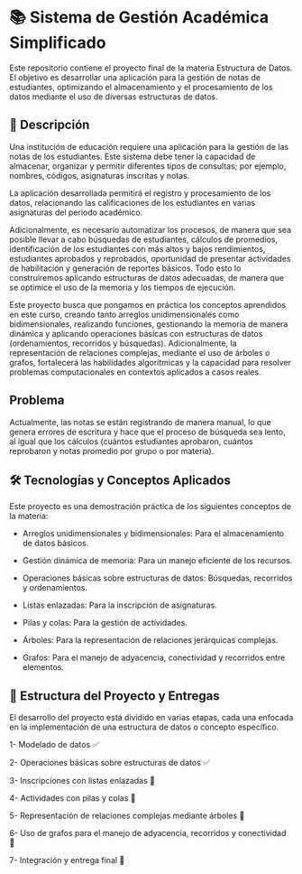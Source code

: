# 📚 Sistema de Gestión Académica Simplificado

Este repositorio contiene el proyecto final de la materia Estructura de Datos. El objetivo es desarrollar una aplicación para la gestión de notas de estudiantes, optimizando el almacenamiento y el procesamiento de los datos mediante el uso de diversas estructuras de datos.

## 📝 Descripción
Una institución de educación requiere una aplicación para la gestión de las notas de los estudiantes. Este sistema debe tener la capacidad de almacenar, organizar y permitir diferentes tipos de consultas; por ejemplo, nombres, códigos, asignaturas inscritas y notas. 

La aplicación desarrollada permitirá el registro y procesamiento de los datos, relacionando las calificaciones de los estudiantes en varias asignaturas del periodo académico.

Adicionalmente, es necesario automatizar los procesos, de manera que sea posible llevar a cabo búsquedas de estudiantes, cálculos de promedios, identificación de los estudiantes con más altos y bajos rendimientos, estudiantes aprobados y reprobados, oportunidad de presentar actividades de habilitación y generación de reportes básicos. Todo esto lo construiremos aplicando estructuras de datos adecuadas, de manera que se optimice el uso de la memoria y los tiempos de ejecución.

Este proyecto busca que pongamos en práctica los conceptos aprendidos en este curso, creando tanto arreglos unidimensionales como bidimensionales, realizando funciones, gestionando la memoria de manera dinámica y aplicando operaciones básicas con estructuras de datos (ordenamientos, recorridos y búsquedas). Adicionalmente, la representación de relaciones complejas, mediante el uso de árboles o grafos, fortalecerá las habilidades algorítmicas y la capacidad para resolver problemas computacionales en contextos aplicados a casos reales.

## Problema
Actualmente, las notas se están registrando de manera manual, lo que genera errores de escritura y hace que el proceso de búsqueda sea lento, al igual que los cálculos (cuántos estudiantes aprobaron, cuántos reprobaron y notas promedio por grupo o por materia).

## 🛠️ Tecnologías y Conceptos Aplicados
Este proyecto es una demostración práctica de los siguientes conceptos de la materia:

* Arreglos unidimensionales y bidimensionales: Para el almacenamiento de datos básicos.

* Gestión dinámica de memoria: Para un manejo eficiente de los recursos.

* Operaciones básicas sobre estructuras de datos: Búsquedas, recorridos y ordenamientos.

* Listas enlazadas: Para la inscripción de asignaturas.

* Pilas y colas: Para la gestión de actividades.

* Árboles: Para la representación de relaciones jerárquicas complejas.

* Grafos: Para el manejo de adyacencia, conectividad y recorridos entre elementos.

## 📅 Estructura del Proyecto y Entregas
El desarrollo del proyecto está dividido en varias etapas, cada una enfocada en la implementación de una estructura de datos o concepto específico.

1- Modelado de datos ✅

2- Operaciones básicas sobre estructuras de datos ✅

3- Inscripciones con listas enlazadas 🚧

4- Actividades con pilas y colas 🚧

5- Representación de relaciones complejas mediante árboles 🚧

6- Uso de grafos para el manejo de adyacencia, recorridos y conectividad 🚧

7- Integración y entrega final 🚧
